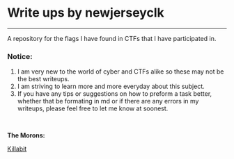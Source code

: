 # Write ups by newjerseyclk
---

A repository for the flags I have found in CTFs that I have participated in.

### **Notice:**
1. I am very new to the world of cyber and CTFs alike so these may not be the best writeups.
2. I am striving to learn more and more everyday about this subject.
3. If you have any tips or suggestions on how to preform a task better, whether that be formating in md or if there are any errors in my writeups, please feel free to let me know at soonest.
<br>

**The Morons:**

[Killabit](https://ctftime.org/team/374382)
